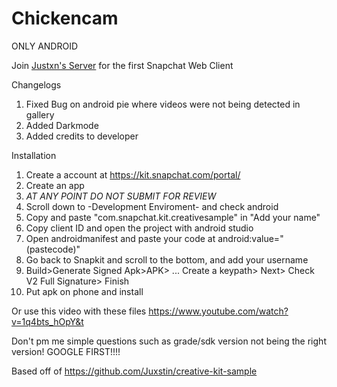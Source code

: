 # Chickencam
ONLY ANDROID
 
Join [Justxn's Server](https://discord.gg/gD4yAY) for the first Snapchat Web Client 
 
  Changelogs
  1. Fixed Bug on android pie where videos were not being detected in gallery
  2. Added Darkmode
  3. Added credits to developer


 Installation
  1. Create a account at https://kit.snapchat.com/portal/
  2. Create an app
  3. *AT ANY POINT DO NOT SUBMIT FOR REVIEW*
  4. Scroll down to -Development Enviroment- and check android
  5. Copy and paste "com.snapchat.kit.creativesample" in "Add your name"
  6. Copy client ID and open the project with android studio
  7. Open androidmanifest and paste your code at android:value="(pastecode)"
  8. Go back to Snapkit and scroll to the bottom, and add your username
  9. Build>Generate Signed Apk>APK> ... Create a keypath> Next> Check V2 Full Signature> Finish
  10. Put apk on phone and install
  
  Or use this video with these files
  https://www.youtube.com/watch?v=1q4bts_hOpY&t
  
Don't pm me simple questions such as grade/sdk version not being the right version! GOOGLE FIRST!!!!
  
Based off of https://github.com/Juxstin/creative-kit-sample
